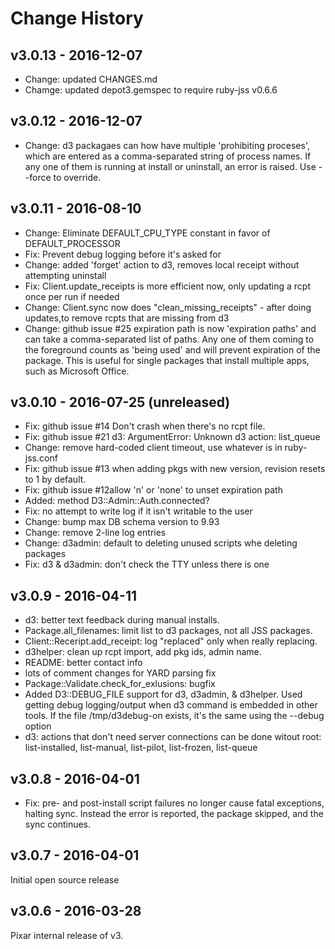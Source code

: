 # Change History

## v3.0.13 - 2016-12-07

- Change: updated CHANGES.md
- Chamge: updated depot3.gemspec to require ruby-jss v0.6.6

## v3.0.12 - 2016-12-07

- Change: d3 packagaes can how have multiple 'prohibiting proceses', which are entered as a comma-separated string of process names. If any one of them is running at install or uninstall, an error is raised. Use --force to override.


## v3.0.11 - 2016-08-10

- Change: Eliminate DEFAULT_CPU_TYPE constant in favor of DEFAULT_PROCESSOR
- Fix: Prevent debug logging before it's asked for
- Change: added 'forget' action to d3, removes local receipt without attempting uninstall
- Fix: Client.update_receipts is more efficient now, only updating a rcpt once per run if needed
- Change: Client.sync now does "clean_missing_receipts" - after doing updates,to remove rcpts that are missing from d3
- Change: github issue #25 expiration path is now 'expiration paths' and can take a comma-separated list of paths. Any one of them coming to the foreground counts as 'being used' and will prevent expiration of the package. This is useful for single packages that install multiple apps, such as Microsoft Office.

## v3.0.10 - 2016-07-25 (unreleased)

- Fix: github issue #14 Don't crash when there's no rcpt file.
- Fix: github issue #21 d3: ArgumentError: Unknown d3 action: list_queue
- Change: remove hard-coded client timeout, use whatever is in ruby-jss.conf
- Fix: github issue #13 when adding pkgs with new version, revision resets to 1 by default.
- Fix: github issue #12allow 'n' or 'none' to unset expiration path
- Added: method D3::Admin::Auth.connected?
- Fix: no attempt to write log if it isn't writable to the user
- Change: bump max DB schema version to 9.93
- Change: remove 2-line log entries
- Change: d3admin: default to deleting unused scripts whe deleting packages
- Fix: d3 & d3admin: don't check the TTY unless there is one

## v3.0.9 - 2016-04-11

- d3: better text feedback during manual installs.
- Package.all_filenames: limit list to d3 packages, not all JSS packages.
- Client::Receript.add\_receipt: log "replaced" only when really replacing.
- d3helper: clean up rcpt import, add pkg ids, admin name.
- README: better contact info
- lots of comment changes for YARD parsing fix
- Package::Validate.check\_for\_exlusions: bugfix
- Added D3::DEBUG_FILE support for d3, d3admin, & d3helper. Used getting debug logging/output when d3 command is embedded in other tools. If the file /tmp/d3debug-on exists, it's the same using the --debug option
- d3: actions that don't need server connections can be done witout root: list-installed, list-manual, list-pilot, list-frozen, list-queue

## v3.0.8 - 2016-04-01

- Fix: pre- and post-install script failures no longer cause fatal exceptions, halting sync. Instead the error is reported, the package skipped, and the sync continues.

## v3.0.7 - 2016-04-01

Initial open source release

## v3.0.6 - 2016-03-28

Pixar internal release of v3.
